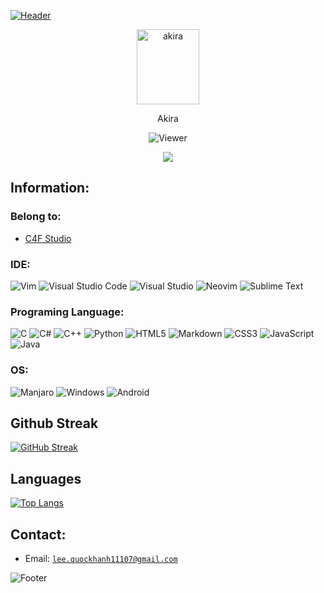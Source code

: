 [![Header](https://capsule-render.vercel.app/api?type=waving&color=5865F2&height=120&fontAlignY=25&section=header&fontAlign=25&animation=twinkling&text=Welcome%20to%20my%20GitHub%20profile!&fontSize=24&fontColor=fff)](#)

<p align="center"><img src="https://github.com/ooAkira/Kho_Luu_Tru_Code/blob/main/Images/235324341_563592121507652_3958337717856539124_n.jpg" width="100" height="120" alt="akira"></p>
<p align="center">Akira</p>
<p align="center"><img src="https://komarev.com/ghpvc/?username=Akira&label=Viewer:" alt="Viewer"></p>

<div align="center">
  <a href="https://github.com/thanhyou00">
    <img src="https://readme-typing-svg.herokuapp.com/?lines=Welcome+my+friends+!;My+name+is+Akira;And+I+am+a+Web+Developer;Thank+for+reading+and+love+you+so+much+!&center=true&width=450&height=45"/>
  </a>
</div>

## Information:
### Belong to:
- <a href="https://github.com/J4F-Studio">C4F Studio</a>

### IDE:
![Vim](https://img.shields.io/badge/VIM-%2311AB00.svg?style=for-the-badge&logo=vim&logoColor=white)
![Visual Studio Code](https://img.shields.io/badge/Visual%20Studio%20Code-0078d7.svg?style=for-the-badge&logo=visual-studio-code&logoColor=white)
![Visual Studio](https://img.shields.io/badge/Visual%20Studio-5C2D91.svg?style=for-the-badge&logo=visual-studio&logoColor=white)
![Neovim](https://img.shields.io/badge/NeoVim-%2357A143.svg?&style=for-the-badge&logo=neovim&logoColor=white)
![Sublime Text](https://img.shields.io/badge/sublime_text-%23575757.svg?style=for-the-badge&logo=sublime-text&logoColor=important)

### Programing Language:
![C](https://img.shields.io/badge/c-%2300599C.svg?style=for-the-badge&logo=c&logoColor=white)
![C#](https://img.shields.io/badge/c%23-%23239120.svg?style=for-the-badge&logo=c-sharp&logoColor=white)
![C++](https://img.shields.io/badge/c++-%2300599C.svg?style=for-the-badge&logo=c%2B%2B&logoColor=white)
![Python](https://img.shields.io/badge/python-3670A0?style=for-the-badge&logo=python&logoColor=ffdd54)
![HTML5](https://img.shields.io/badge/html5-%23E34F26.svg?style=for-the-badge&logo=html5&logoColor=white)
![Markdown](https://img.shields.io/badge/markdown-%23000000.svg?style=for-the-badge&logo=markdown&logoColor=white)
![CSS3](https://img.shields.io/badge/css3-%231572B6.svg?style=for-the-badge&logo=css3&logoColor=white)
![JavaScript](https://img.shields.io/badge/javascript-%23323330.svg?style=for-the-badge&logo=javascript&logoColor=%23F7DF1E)
![Java](https://img.shields.io/badge/java-%23ED8B00.svg?style=for-the-badge&logo=java&logoColor=white)

### OS:
![Manjaro](https://img.shields.io/badge/Manjaro-35BF5C?style=for-the-badge&logo=Manjaro&logoColor=white)
![Windows](https://img.shields.io/badge/Windows-0078D6?style=for-the-badge&logo=windows&logoColor=white)
![Android](https://img.shields.io/badge/Android-3DDC84?style=for-the-badge&logo=android&logoColor=white)

## Github Streak
[![GitHub Streak](http://github-readme-streak-stats.herokuapp.com?user=ooAkira&theme=radical)](https://www.github.com/ooAkira)

<!-- ## Github Stats
[![ooAkira's GitHub stats](https://github-readme-stats.vercel.app/api?username=ooAkira&count_private=true&show_icons=true&theme=radical)](https://www.github.com/ooAkira) -->

## Languages
[![Top Langs](https://github-readme-stats.vercel.app/api/top-langs/?username=ooAkira&&langs_count=10&theme=radical&hide=html&layout=compact)](https://www.github.com/ooAkira)

## Contact:
- Email: <code>lee.quockhanh11107@gmail.com</code>

![Footer](https://capsule-render.vercel.app/api?type=waving&color=5865F2&height=120&fontAlignY=75&section=footer&fontAlign=25&animation=twinkling&text=That%27s%20all,%20have%20a%20good%20day!&fontSize=24&fontColor=fff)
